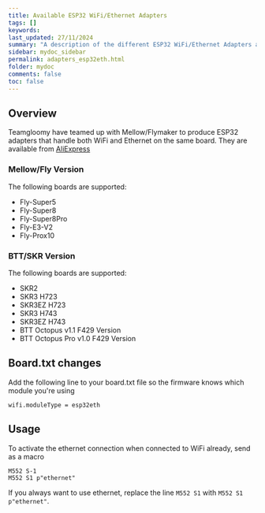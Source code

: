 ```yaml
---
title: Available ESP32 WiFi/Ethernet Adapters
tags: []
keywords: 
last_updated: 27/11/2024
summary: "A description of the different ESP32 WiFi/Ethernet Adapters available"
sidebar: mydoc_sidebar
permalink: adapters_esp32eth.html
folder: mydoc
comments: false
toc: false
---
```


## Overview

Teamgloomy have teamed up with Mellow/Flymaker to produce ESP32 adapters that handle both WiFi and Ethernet on the same board.
They are available from [AliExpress](https://s.click.aliexpress.com/e/_DmqmxKN)

### Mellow/Fly Version

The following boards are supported:

- Fly-Super5
- Fly-Super8
- Fly-Super8Pro
- Fly-E3-V2
- Fly-Prox10

### BTT/SKR Version

The following boards are supported:

- SKR2
- SKR3 H723
- SKR3EZ H723
- SKR3 H743
- SKR3EZ H743
- BTT Octopus v1.1 F429 Version
- BTT Octopus Pro v1.0 F429 Version

## Board.txt changes

Add the following line to your board.txt file so the firmware knows which module you're using

```text
wifi.moduleType = esp32eth
```

## Usage

To activate the ethernet connection when connected to WiFi already, send as a macro

```text
M552 S-1
M552 S1 p"ethernet"
```

If you always want to use ethernet, replace the line `M552 S1` with `M552 S1 p"ethernet"`.  
